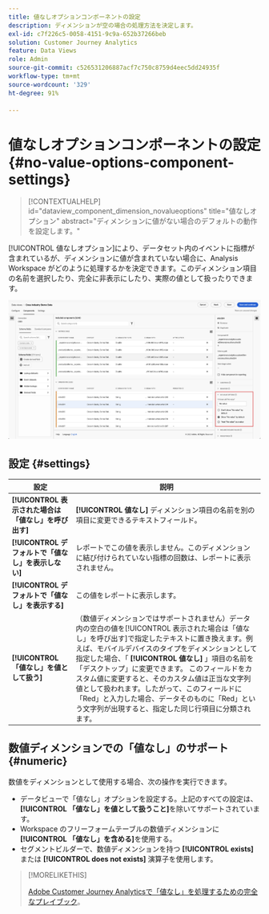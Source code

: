 ```yaml
---
title: 値なしオプションコンポーネントの設定
description: ディメンションが空の場合の処理方法を決定します。
exl-id: c7f226c5-0058-4151-9c9a-652b37266beb
solution: Customer Journey Analytics
feature: Data Views
role: Admin
source-git-commit: c526531206887acf7c750c8759d4eec5dd24935f
workflow-type: tm+mt
source-wordcount: '329'
ht-degree: 91%

---
```


# 値なしオプションコンポーネントの設定 {#no-value-options-component-settings}

<!-- markdownlint-disable MD034 -->

>[!CONTEXTUALHELP]
>id="dataview_component_dimension_novalueoptions"
>title="値なしオプション"
>abstract="ディメンションに値がない場合のデフォルトの動作を設定します。"

<!-- markdownlint-enable MD034 -->


[!UICONTROL 値なしオプション]により、データセット内のイベントに指標が含まれているが、ディメンションに値が含まれていない場合に、Analysis Workspace がどのように処理するかを決定できます。このディメンション項目の名前を選択したり、完全に非表示にしたり、実際の値として扱ったりできます。

![値オプションなし](../assets/no-value-options.png)

## 設定 {#settings}

| 設定 | 説明 |
| --- | --- |
| **[!UICONTROL 表示された場合は「値なし」を呼び出す]** | **[!UICONTROL 値なし]** ディメンション項目の名前を別の項目に変更できるテキストフィールド。 |
| **[!UICONTROL デフォルトで「値なし」を表示しない]** | レポートでこの値を表示しません。このディメンションに結び付けられていない指標の回数は、レポートに表示されません。 |
| **[!UICONTROL デフォルトで「値なし」を表示する]** | この値をレポートに表示します。 |
| **[!UICONTROL 「値なし」を値として扱う]** | （数値ディメンションではサポートされません）データ内の空白の値を[!UICONTROL 表示された場合は「値なし」を呼び出す]で指定したテキストに置き換えます。例えば、モバイルデバイスのタイプをディメンションとして指定した場合、「 **[!UICONTROL 値なし]** 」項目の名前を「デスクトップ」に変更できます。 このフィールドをカスタム値に変更すると、そのカスタム値は正当な文字列値として扱われます。したがって、このフィールドに「Red」と入力した場合、データそのものに「Red」という文字列が出現すると、指定した同じ行項目に分類されます。 |

## 数値ディメンションでの「値なし」のサポート {#numeric}

数値をディメンションとして使用する場合、次の操作を実行できます。

* データビューで「値なし」オプションを設定する。上記のすべての設定は、**[!UICONTROL 「値なし」を値として扱うこと]**&#x200B;を除いてサポートされています。
* Workspace のフリーフォームテーブルの数値ディメンションに&#x200B;**[!UICONTROL 「値なし」を含める]**&#x200B;を使用する。
* セグメントビルダーで、数値ディメンションを持つ **[!UICONTROL exists]** または **[!UICONTROL does not exists]** 演算子を使用します。


>[!MORELIKETHIS]
>
>[Adobe Customer Journey Analyticsで「値なし」を処理するための完全なプレイブック &#x200B;](https://experienceleaguecommunities.adobe.com/t5/adobe-analytics-blogs/the-complete-playbook-for-handling-no-value-in-adobe-cja/ba-p/756696?profile.language=ja#M598)。


